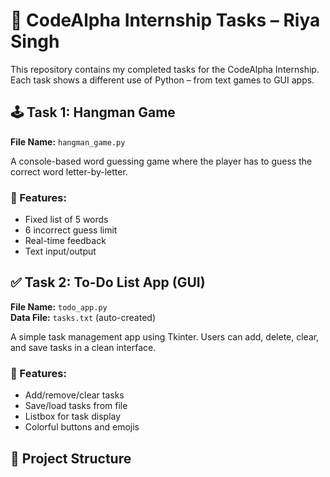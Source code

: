 # 🌟 CodeAlpha Internship Tasks – Riya Singh

This repository contains my completed tasks for the CodeAlpha Internship. Each task shows a different use of Python – from text games to GUI apps.


 
## 🕹 Task 1: Hangman Game

**File Name:** `hangman_game.py`

A console-based word guessing game where the player has to guess the correct word letter-by-letter.

### 🔸 Features:
- Fixed list of 5 words
- 6 incorrect guess limit
- Real-time feedback
- Text input/output



## ✅ Task 2: To-Do List App (GUI)

**File Name:** `todo_app.py`  
**Data File:** `tasks.txt` (auto-created)

A simple task management app using Tkinter. Users can add, delete, clear, and save tasks in a clean interface.

### 🔸 Features:
- Add/remove/clear tasks
- Save/load tasks from file
- Listbox for task display
- Colorful buttons and emojis



## 📂 Project Structure

